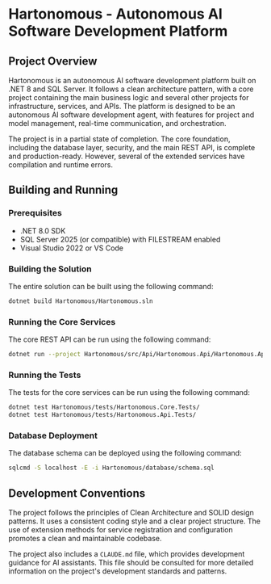 # Hartonomous - Autonomous AI Software Development Platform

## Project Overview

Hartonomous is an autonomous AI software development platform built on .NET 8 and SQL Server. It follows a clean architecture pattern, with a core project containing the main business logic and several other projects for infrastructure, services, and APIs. The platform is designed to be an autonomous AI software development agent, with features for project and model management, real-time communication, and orchestration.

The project is in a partial state of completion. The core foundation, including the database layer, security, and the main REST API, is complete and production-ready. However, several of the extended services have compilation and runtime errors.

## Building and Running

### Prerequisites

*   .NET 8.0 SDK
*   SQL Server 2025 (or compatible) with FILESTREAM enabled
*   Visual Studio 2022 or VS Code

### Building the Solution

The entire solution can be built using the following command:

```bash
dotnet build Hartonomous/Hartonomous.sln
```

### Running the Core Services

The core REST API can be run using the following command:

```bash
dotnet run --project Hartonomous/src/Api/Hartonomous.Api/Hartonomous.Api.csproj
```

### Running the Tests

The tests for the core services can be run using the following command:

```bash
dotnet test Hartonomous/tests/Hartonomous.Core.Tests/
dotnet test Hartonomous/tests/Hartonomous.Api.Tests/
```

### Database Deployment

The database schema can be deployed using the following command:

```bash
sqlcmd -S localhost -E -i Hartonomous/database/schema.sql
```

## Development Conventions

The project follows the principles of Clean Architecture and SOLID design patterns. It uses a consistent coding style and a clear project structure. The use of extension methods for service registration and configuration promotes a clean and maintainable codebase.

The project also includes a `CLAUDE.md` file, which provides development guidance for AI assistants. This file should be consulted for more detailed information on the project's development standards and patterns.
